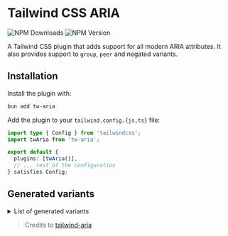 # Tailwind CSS ARIA

![NPM Downloads](https://img.shields.io/npm/dw/tw-aria?style=for-the-badge&logo=npm)
![NPM Version](https://img.shields.io/npm/v/tw-aria?style=for-the-badge)

A Tailwind CSS plugin that adds support for all modern ARIA attributes. It also
provides support to `group`, `peer` and negated variants.

## Installation

Install the plugin with:

```sh
bun add tw-aria
```

Add the plugin to your `tailwind.config.{js,ts}` file:

```typescript
import type { Config } from 'tailwindcss';
import twAria from 'tw-aria';

export default {
  plugins: [twAria()],
  // ... rest of the configuration
} satisfies Config;
```

## Generated variants

<details>
  <summary>List of generated variants</summary>

| **ARIA Attributes**          | **Group ARIA Attributes**          | **Peer ARIA Attributes**          |
| ---------------------------- | ---------------------------------- | --------------------------------- |
| aria-atomic                  | group-aria-atomic                  | peer-aria-atomic                  |
| aria-autocomplete-both       | group-aria-autocomplete-both       | peer-aria-autocomplete-both       |
| aria-autocomplete-inline     | group-aria-autocomplete-inline     | peer-aria-autocomplete-inline     |
| aria-autocomplete-list       | group-aria-autocomplete-list       | peer-aria-autocomplete-list       |
| aria-busy                    | group-aria-busy                    | peer-aria-busy                    |
| aria-checked                 | group-aria-checked                 | peer-aria-checked                 |
| aria-checked-mixed           | group-aria-checked-mixed           | peer-aria-checked-mixed           |
| aria-current                 | group-aria-current                 | peer-aria-current                 |
| aria-current-date            | group-aria-current-date            | peer-aria-current-date            |
| aria-current-location        | group-aria-current-location        | peer-aria-current-location        |
| aria-current-page            | group-aria-current-page            | peer-aria-current-page            |
| aria-current-step            | group-aria-current-step            | peer-aria-current-step            |
| aria-current-time            | group-aria-current-time            | peer-aria-current-time            |
| aria-disabled                | group-aria-disabled                | peer-aria-disabled                |
| aria-dropeffect-copy         | group-aria-dropeffect-copy         | peer-aria-dropeffect-copy         |
| aria-dropeffect-execute      | group-aria-dropeffect-execute      | peer-aria-dropeffect-execute      |
| aria-dropeffect-link         | group-aria-dropeffect-link         | peer-aria-dropeffect-link         |
| aria-dropeffect-move         | group-aria-dropeffect-move         | peer-aria-dropeffect-move         |
| aria-dropeffect-none         | group-aria-dropeffect-none         | peer-aria-dropeffect-none         |
| aria-dropeffect-popup        | group-aria-dropeffect-popup        | peer-aria-dropeffect-popup        |
| aria-errormessage            | group-aria-errormessage            | peer-aria-errormessage            |
| aria-expanded                | group-aria-expanded                | peer-aria-expanded                |
| aria-grabbed                 | group-aria-grabbed                 | peer-aria-grabbed                 |
| aria-haspopup                | group-aria-haspopup                | peer-aria-haspopup                |
| aria-haspopup-dialog         | group-aria-haspopup-dialog         | peer-aria-haspopup-dialog         |
| aria-haspopup-grid           | group-aria-haspopup-grid           | peer-aria-haspopup-grid           |
| aria-haspopup-listbox        | group-aria-haspopup-listbox        | peer-aria-haspopup-listbox        |
| aria-haspopup-menu           | group-aria-haspopup-menu           | peer-aria-haspopup-menu           |
| aria-haspopup-tree           | group-aria-haspopup-tree           | peer-aria-haspopup-tree           |
| aria-hidden                  | group-aria-hidden                  | peer-aria-hidden                  |
| aria-invalid                 | group-aria-invalid                 | peer-aria-invalid                 |
| aria-invalid-grammar         | group-aria-invalid-grammar         | peer-aria-invalid-grammar         |
| aria-invalid-spelling        | group-aria-invalid-spelling        | peer-aria-invalid-spelling        |
| aria-level-1                 | group-aria-level-1                 | peer-aria-level-1                 |
| aria-level-10                | group-aria-level-10                | peer-aria-level-10                |
| aria-level-2                 | group-aria-level-2                 | peer-aria-level-2                 |
| aria-level-3                 | group-aria-level-3                 | peer-aria-level-3                 |
| aria-level-4                 | group-aria-level-4                 | peer-aria-level-4                 |
| aria-level-5                 | group-aria-level-5                 | peer-aria-level-5                 |
| aria-level-6                 | group-aria-level-6                 | peer-aria-level-6                 |
| aria-level-7                 | group-aria-level-7                 | peer-aria-level-7                 |
| aria-level-8                 | group-aria-level-8                 | peer-aria-level-8                 |
| aria-level-9                 | group-aria-level-9                 | peer-aria-level-9                 |
| aria-live-assertive          | group-aria-live-assertive          | peer-aria-live-assertive          |
| aria-live-off                | group-aria-live-off                | peer-aria-live-off                |
| aria-live-polite             | group-aria-live-polite             | peer-aria-live-polite             |
| aria-multiline               | group-aria-multiline               | peer-aria-multiline               |
| aria-multiselectable         | group-aria-multiselectable         | peer-aria-multiselectable         |
| aria-not-atomic              | group-aria-not-atomic              | peer-aria-not-atomic              |
| aria-not-busy                | group-aria-not-busy                | peer-aria-not-busy                |
| aria-not-checked             | group-aria-not-checked             | peer-aria-not-checked             |
| aria-not-current             | group-aria-not-current             | peer-aria-not-current             |
| aria-not-disabled            | group-aria-not-disabled            | peer-aria-not-disabled            |
| aria-not-expanded            | group-aria-not-expanded            | peer-aria-not-expanded            |
| aria-not-grabbed             | group-aria-not-grabbed             | peer-aria-not-grabbed             |
| aria-not-hidden              | group-aria-not-hidden              | peer-aria-not-hidden              |
| aria-not-invalid             | group-aria-not-invalid             | peer-aria-not-invalid             |
| aria-not-multiline           | group-aria-not-multiline           | peer-aria-not-multiline           |
| aria-not-multiselectable     | group-aria-not-multiselectable     | peer-aria-not-multiselectable     |
| aria-not-pressed             | group-aria-not-pressed             | peer-aria-not-pressed             |
| aria-not-readonly            | group-aria-not-readonly            | peer-aria-not-readonly            |
| aria-not-required            | group-aria-not-required            | peer-aria-not-required            |
| aria-not-selected            | group-aria-not-selected            | peer-aria-not-selected            |
| aria-orientation-horizontal  | group-aria-orientation-horizontal  | peer-aria-orientation-horizontal  |
| aria-orientation-vertical    | group-aria-orientation-vertical    | peer-aria-orientation-vertical    |
| aria-pressed                 | group-aria-pressed                 | peer-aria-pressed                 |
| aria-pressed-mixed           | group-aria-pressed-mixed           | peer-aria-pressed-mixed           |
| aria-readonly                | group-aria-readonly                | peer-aria-readonly                |
| aria-relevant-additions      | group-aria-relevant-additions      | peer-aria-relevant-additions      |
| aria-relevant-additions-text | group-aria-relevant-additions-text | peer-aria-relevant-additions-text |
| aria-relevant-all            | group-aria-relevant-all            | peer-aria-relevant-all            |
| aria-relevant-removals       | group-aria-relevant-removals       | peer-aria-relevant-removals       |
| aria-relevant-text           | group-aria-relevant-text           | peer-aria-relevant-text           |
| aria-required                | group-aria-required                | peer-aria-required                |
| aria-selected                | group-aria-selected                | peer-aria-selected                |
| aria-sort-ascending          | group-aria-sort-ascending          | peer-aria-sort-ascending          |
| aria-sort-descending         | group-aria-sort-descending         | peer-aria-sort-descending         |
| aria-sort-none               | group-aria-sort-none               | peer-aria-sort-none               |
| aria-sort-other              | group-aria-sort-other              | peer-aria-sort-other              |

</details>

> Credits to [tailwind-aria](https://github.com/mellambias/tailwind-aria)
